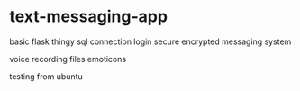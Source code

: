 # text-messaging-app
basic flask thingy
sql connection
login secure
encrypted messaging system


voice recording
files
emoticons


testing from ubuntu

